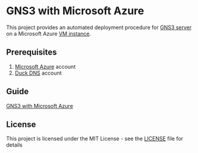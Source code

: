 # GNS3 with Microsoft Azure

This project provides an automated deployment procedure for [GNS3 server](https://github.com/GNS3/gns3-server) on a Microsoft Azure [VM instance](https://azure.microsoft.com/services/virtual-machines).

## Prerequisites

  1. [Microsoft Azure](https://azure.microsoft.com) account
  2. [Duck DNS](https://www.duckdns.org) account

## Guide

[GNS3 with Microsoft Azure](https://marcstech.blog/archives/gns3-microsoft-azure)

## License

This project is licensed under the MIT License - see the [LICENSE](LICENSE) file for details

